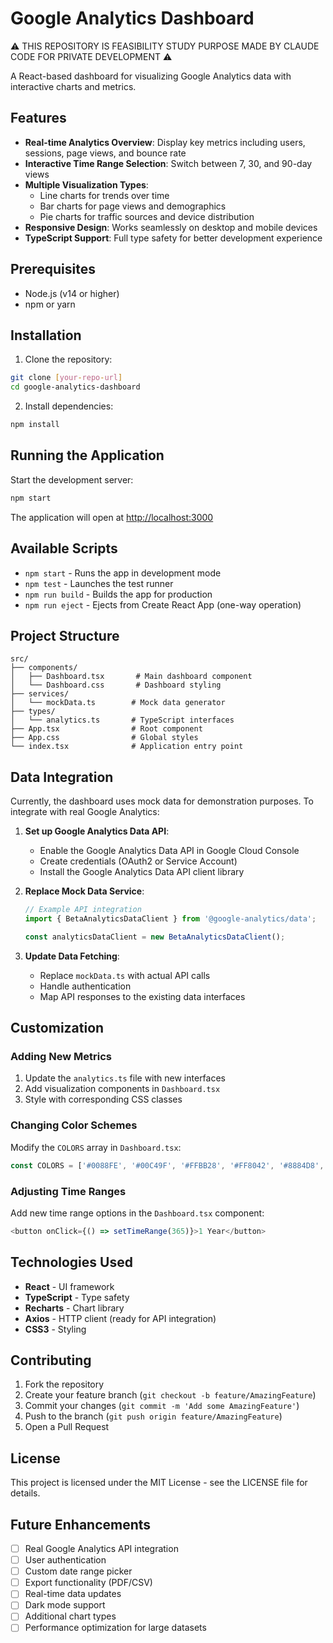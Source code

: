 # Google Analytics Dashboard

:warning: THIS REPOSITORY IS FEASIBILITY STUDY PURPOSE MADE BY CLAUDE CODE FOR PRIVATE DEVELOPMENT :warning:

A React-based dashboard for visualizing Google Analytics data with interactive charts and metrics.

## Features

- **Real-time Analytics Overview**: Display key metrics including users, sessions, page views, and bounce rate
- **Interactive Time Range Selection**: Switch between 7, 30, and 90-day views
- **Multiple Visualization Types**:
  - Line charts for trends over time
  - Bar charts for page views and demographics
  - Pie charts for traffic sources and device distribution
- **Responsive Design**: Works seamlessly on desktop and mobile devices
- **TypeScript Support**: Full type safety for better development experience

## Prerequisites

- Node.js (v14 or higher)
- npm or yarn

## Installation

1. Clone the repository:
```bash
git clone [your-repo-url]
cd google-analytics-dashboard
```

2. Install dependencies:
```bash
npm install
```

## Running the Application

Start the development server:
```bash
npm start
```

The application will open at [http://localhost:3000](http://localhost:3000)

## Available Scripts

- `npm start` - Runs the app in development mode
- `npm test` - Launches the test runner
- `npm run build` - Builds the app for production
- `npm run eject` - Ejects from Create React App (one-way operation)

## Project Structure

```
src/
├── components/
│   ├── Dashboard.tsx       # Main dashboard component
│   └── Dashboard.css       # Dashboard styling
├── services/
│   └── mockData.ts        # Mock data generator
├── types/
│   └── analytics.ts       # TypeScript interfaces
├── App.tsx                # Root component
├── App.css                # Global styles
└── index.tsx              # Application entry point
```

## Data Integration

Currently, the dashboard uses mock data for demonstration purposes. To integrate with real Google Analytics:

1. **Set up Google Analytics Data API**:
   - Enable the Google Analytics Data API in Google Cloud Console
   - Create credentials (OAuth2 or Service Account)
   - Install the Google Analytics Data API client library

2. **Replace Mock Data Service**:
   ```typescript
   // Example API integration
   import { BetaAnalyticsDataClient } from '@google-analytics/data';
   
   const analyticsDataClient = new BetaAnalyticsDataClient();
   ```

3. **Update Data Fetching**:
   - Replace `mockData.ts` with actual API calls
   - Handle authentication
   - Map API responses to the existing data interfaces

## Customization

### Adding New Metrics

1. Update the `analytics.ts` file with new interfaces
2. Add visualization components in `Dashboard.tsx`
3. Style with corresponding CSS classes

### Changing Color Schemes

Modify the `COLORS` array in `Dashboard.tsx`:
```typescript
const COLORS = ['#0088FE', '#00C49F', '#FFBB28', '#FF8042', '#8884D8', '#82CA9D'];
```

### Adjusting Time Ranges

Add new time range options in the `Dashboard.tsx` component:
```typescript
<button onClick={() => setTimeRange(365)}>1 Year</button>
```

## Technologies Used

- **React** - UI framework
- **TypeScript** - Type safety
- **Recharts** - Chart library
- **Axios** - HTTP client (ready for API integration)
- **CSS3** - Styling

## Contributing

1. Fork the repository
2. Create your feature branch (`git checkout -b feature/AmazingFeature`)
3. Commit your changes (`git commit -m 'Add some AmazingFeature'`)
4. Push to the branch (`git push origin feature/AmazingFeature`)
5. Open a Pull Request

## License

This project is licensed under the MIT License - see the LICENSE file for details.

## Future Enhancements

- [ ] Real Google Analytics API integration
- [ ] User authentication
- [ ] Custom date range picker
- [ ] Export functionality (PDF/CSV)
- [ ] Real-time data updates
- [ ] Dark mode support
- [ ] Additional chart types
- [ ] Performance optimization for large datasets